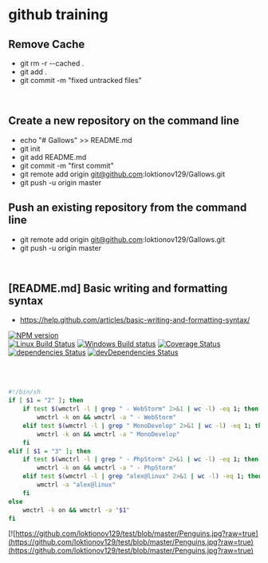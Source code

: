 # github training
## Remove Cache <BR/>
* git rm -r --cached . <BR/>
* git add . <BR/>
* git commit -m "fixed untracked files" <BR/>
<BR/>

## Create a new repository on the command line <BR/>
* echo "# Gallows" >> README.md <BR/>
* git init <BR/>
* git add README.md <BR/>
* git commit -m "first commit" <BR/>
* git remote add origin git@github.com:loktionov129/Gallows.git <BR/>
* git push -u origin master <BR/>
## Push an existing repository from the command line <BR/>
* git remote add origin git@github.com:loktionov129/Gallows.git <BR/>
* git push -u origin master <BR/>
 <BR/>

## [README.md] Basic writing and formatting syntax
+ https://help.github.com/articles/basic-writing-and-formatting-syntax/

[![NPM version](https://img.shields.io/npm/v/uncss.svg)](https://www.npmjs.com/package/uncss)  
[![Linux Build Status](https://img.shields.io/travis/giakki/uncss/master.svg?label=Linux%20build)](https://travis-ci.org/giakki/uncss)
[![Windows Build status](https://img.shields.io/appveyor/ci/giakki/uncss/master.svg?label=Windows%20build)](https://ci.appveyor.com/project/giakki/uncss/branch/master)
[![Coverage Status](https://img.shields.io/coveralls/giakki/uncss.svg)](https://coveralls.io/r/giakki/uncss?branch=master)  
[![dependencies Status](https://img.shields.io/david/giakki/uncss.svg)](https://david-dm.org/giakki/uncss)
[![devDependencies Status](https://img.shields.io/david/dev/giakki/uncss.svg)](https://david-dm.org/giakki/uncss?type=dev)

<br><br>
```bash
#!/bin/sh
if [ $1 = "2" ]; then
    if test $(wmctrl -l | grep " - WebStorm" 2>&1 | wc -l) -eq 1; then 
        wmctrl -k on && wmctrl -a " - WebStorm"
    elif test $(wmctrl -l | grep " MonoDevelop" 2>&1 | wc -l) -eq 1; then 
        wmctrl -k on && wmctrl -a " MonoDevelop"
    fi
elif [ $1 = "3" ]; then
    if test $(wmctrl -l | grep " - PhpStorm" 2>&1 | wc -l) -eq 1; then 
        wmctrl -k on && wmctrl -a " - PhpStorm"
    elif test $(wmctrl -l | grep "alex@linux" 2>&1 | wc -l) -eq 1; then 
        wmctrl -a "alex@linux"
    fi
else
    wmctrl -k on && wmctrl -a "$1"
fi
```

[![https://github.com/loktionov129/test/blob/master/Penguins.jpg?raw=true](https://github.com/loktionov129/test/blob/master/Penguins.jpg?raw=true)(https://github.com/loktionov129/test/blob/master/Penguins.jpg?raw=true)  
